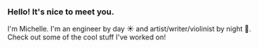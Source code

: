 ### Hello! It's nice to meet you.

I'm Michelle. I'm an engineer by day ☀️ and artist/writer/violinist by night 🌙. Check out some of the cool stuff I've worked on! 
